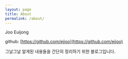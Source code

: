 ```yaml
---
layout: page
title: About
permalink: /about/
---
```


Joo Euijong

github: [https://github.com/ejjoo](https://github.com/ejjoo)

그날그날 알게된 내용들을 간단히 정리하기 위한 블로그입니다.
